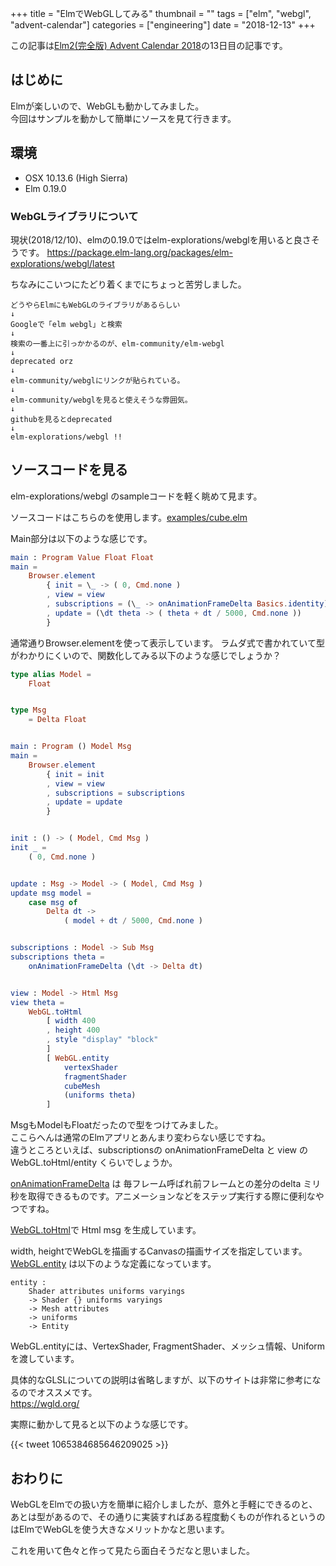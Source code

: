 +++
title = "ElmでWebGLしてみる"
thumbnail = ""
tags = ["elm", "webgl", "advent-calendar"]
categories = ["engineering"]
date = "2018-12-13"
+++

この記事は[Elm2(完全版) Advent Calendar 2018](https://qiita.com/advent-calendar/2018/elm2)の13日目の記事です。

## はじめに

Elmが楽しいので、WebGLも動かしてみました。\
今回はサンプルを動かして簡単にソースを見て行きます。

## 環境

* OSX 10.13.6 (High Sierra)
* Elm 0.19.0

### WebGLライブラリについて

現状(2018/12/10)、elmの0.19.0ではelm-explorations/webglを用いると良さそうです。
https://package.elm-lang.org/packages/elm-explorations/webgl/latest

ちなみにこいつにたどり着くまでにちょっと苦労しました。

```
どうやらElmにもWebGLのライブラリがあるらしい
↓
Googleで「elm webgl」と検索
↓
検索の一番上に引っかかるのが、elm-community/elm-webgl
↓
deprecated orz
↓
elm-community/webglにリンクが貼られている。
↓
elm-community/webglを見ると使えそうな雰囲気。
↓
githubを見るとdeprecated
↓
elm-explorations/webgl !!
```

## ソースコードを見る

elm-explorations/webgl のsampleコードを軽く眺めて見ます。

ソースコードはこちらのを使用します。[examples/cube.elm](https://github.com/elm-explorations/webgl/blob/master/examples/cube.elm)

Main部分は以下のような感じです。
```elm
main : Program Value Float Float
main =
    Browser.element
        { init = \_ -> ( 0, Cmd.none )
        , view = view
        , subscriptions = (\_ -> onAnimationFrameDelta Basics.identity)
        , update = (\dt theta -> ( theta + dt / 5000, Cmd.none ))
        }
```

通常通りBrowser.elementを使って表示しています。
ラムダ式で書かれていて型がわかりにくいので、関数化してみる以下のような感じでしょうか？

```elm
type alias Model =
    Float


type Msg
    = Delta Float


main : Program () Model Msg
main =
    Browser.element
        { init = init
        , view = view
        , subscriptions = subscriptions
        , update = update
        }


init : () -> ( Model, Cmd Msg )
init _ =
    ( 0, Cmd.none )


update : Msg -> Model -> ( Model, Cmd Msg )
update msg model =
    case msg of
        Delta dt ->
            ( model + dt / 5000, Cmd.none )


subscriptions : Model -> Sub Msg
subscriptions theta =
    onAnimationFrameDelta (\dt -> Delta dt)


view : Model -> Html Msg
view theta =
    WebGL.toHtml
        [ width 400
        , height 400
        , style "display" "block"
        ]
        [ WebGL.entity
            vertexShader
            fragmentShader
            cubeMesh
            (uniforms theta)
        ]
```

MsgもModelもFloatだったので型をつけてみました。\
ここらへんは通常のElmアプリとあんまり変わらない感じですね。\
違うところといえば、subscriptionsの onAnimationFrameDelta と view の WebGL.toHtml/entity くらいでしょうか。

[onAnimationFrameDelta](https://package.elm-lang.org/packages/elm/browser/latest/Browser-Events#onAnimationFrameDelta) は 毎フレーム呼ばれ前フレームとの差分のdelta ミリ秒を取得できるものです。アニメーションなどをステップ実行する際に便利なやつですね。

[WebGL.toHtml](https://package.elm-lang.org/packages/elm-explorations/webgl/latest/WebGL#toHtml)で Html msg を生成しています。

width, heightでWebGLを描画するCanvasの描画サイズを指定しています。\
[WebGL.entity](https://package.elm-lang.org/packages/elm-explorations/webgl/latest/WebGL#entity) は以下のような定義になっています。
```
entity :
    Shader attributes uniforms varyings
    -> Shader {} uniforms varyings
    -> Mesh attributes
    -> uniforms
    -> Entity
```

WebGL.entityには、VertexShader, FragmentShader、メッシュ情報、Uniformを渡しています。

具体的なGLSLについての説明は省略しますが、以下のサイトは非常に参考になるのでオススメです。\
https://wgld.org/

実際に動かして見ると以下のような感じです。

{{< tweet 1065384685646209025 >}}


## おわりに

WebGLをElmでの扱い方を簡単に紹介しましたが、意外と手軽にできるのと、あとは型があるので、その通りに実装すればある程度動くものが作れるというのはElmでWebGLを使う大きなメリットかなと思います。

これを用いて色々と作って見たら面白そうだなと思いました。
